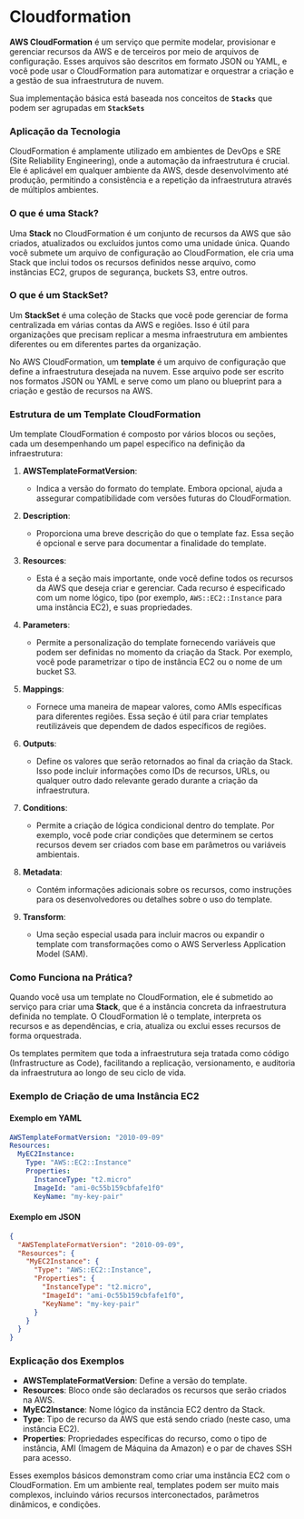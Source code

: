 Cloudformation 
=====================


**AWS CloudFormation** é um serviço que permite modelar, provisionar e gerenciar recursos da AWS e de terceiros por meio de arquivos de configuração. Esses arquivos são descritos em formato JSON ou YAML, e você pode usar o CloudFormation para automatizar e orquestrar a criação e a gestão de sua infraestrutura de nuvem.

Sua implementação básica está baseada nos conceitos de **`Stacks`** que podem ser agrupadas em **`StackSets`**

### Aplicação da Tecnologia

CloudFormation é amplamente utilizado em ambientes de DevOps e SRE (Site Reliability Engineering), onde a automação da infraestrutura é crucial. Ele é aplicável em qualquer ambiente da AWS, desde desenvolvimento até produção, permitindo a consistência e a repetição da infraestrutura através de múltiplos ambientes.

### O que é uma Stack?

Uma **Stack** no CloudFormation é um conjunto de recursos da AWS que são criados, atualizados ou excluídos juntos como uma unidade única. Quando você submete um arquivo de configuração ao CloudFormation, ele cria uma Stack que inclui todos os recursos definidos nesse arquivo, como instâncias EC2, grupos de segurança, buckets S3, entre outros.

### O que é um StackSet?

Um **StackSet** é uma coleção de Stacks que você pode gerenciar de forma centralizada em várias contas da AWS e regiões. Isso é útil para organizações que precisam replicar a mesma infraestrutura em ambientes diferentes ou em diferentes partes da organização.

No AWS CloudFormation, um **template** é um arquivo de configuração que define a infraestrutura desejada na nuvem. Esse arquivo pode ser escrito nos formatos JSON ou YAML e serve como um plano ou blueprint para a criação e gestão de recursos na AWS. 

### Estrutura de um Template CloudFormation

Um template CloudFormation é composto por vários blocos ou seções, cada um desempenhando um papel específico na definição da infraestrutura:

1. **AWSTemplateFormatVersion**: 
   - Indica a versão do formato do template. Embora opcional, ajuda a assegurar compatibilidade com versões futuras do CloudFormation.

2. **Description**:
   - Proporciona uma breve descrição do que o template faz. Essa seção é opcional e serve para documentar a finalidade do template.

3. **Resources**:
   - Esta é a seção mais importante, onde você define todos os recursos da AWS que deseja criar e gerenciar. Cada recurso é especificado com um nome lógico, tipo (por exemplo, `AWS::EC2::Instance` para uma instância EC2), e suas propriedades.

4. **Parameters**:
   - Permite a personalização do template fornecendo variáveis que podem ser definidas no momento da criação da Stack. Por exemplo, você pode parametrizar o tipo de instância EC2 ou o nome de um bucket S3.

5. **Mappings**:
   - Fornece uma maneira de mapear valores, como AMIs específicas para diferentes regiões. Essa seção é útil para criar templates reutilizáveis que dependem de dados específicos de regiões.

6. **Outputs**:
   - Define os valores que serão retornados ao final da criação da Stack. Isso pode incluir informações como IDs de recursos, URLs, ou qualquer outro dado relevante gerado durante a criação da infraestrutura.

7. **Conditions**:
   - Permite a criação de lógica condicional dentro do template. Por exemplo, você pode criar condições que determinem se certos recursos devem ser criados com base em parâmetros ou variáveis ambientais.

8. **Metadata**:
   - Contém informações adicionais sobre os recursos, como instruções para os desenvolvedores ou detalhes sobre o uso do template.

9. **Transform**:
   - Uma seção especial usada para incluir macros ou expandir o template com transformações como o AWS Serverless Application Model (SAM).

### Como Funciona na Prática?

Quando você usa um template no CloudFormation, ele é submetido ao serviço para criar uma **Stack**, que é a instância concreta da infraestrutura definida no template. O CloudFormation lê o template, interpreta os recursos e as dependências, e cria, atualiza ou exclui esses recursos de forma orquestrada.

Os templates permitem que toda a infraestrutura seja tratada como código (Infrastructure as Code), facilitando a replicação, versionamento, e auditoria da infraestrutura ao longo de seu ciclo de vida.

### Exemplo de Criação de uma Instância EC2

#### Exemplo em YAML

```yaml
AWSTemplateFormatVersion: "2010-09-09"
Resources:
  MyEC2Instance:
    Type: "AWS::EC2::Instance"
    Properties:
      InstanceType: "t2.micro"
      ImageId: "ami-0c55b159cbfafe1f0"
      KeyName: "my-key-pair"
```

#### Exemplo em JSON

```json
{
  "AWSTemplateFormatVersion": "2010-09-09",
  "Resources": {
    "MyEC2Instance": {
      "Type": "AWS::EC2::Instance",
      "Properties": {
        "InstanceType": "t2.micro",
        "ImageId": "ami-0c55b159cbfafe1f0",
        "KeyName": "my-key-pair"
      }
    }
  }
}
```

### Explicação dos Exemplos

- **AWSTemplateFormatVersion**: Define a versão do template.
- **Resources**: Bloco onde são declarados os recursos que serão criados na AWS.
- **MyEC2Instance**: Nome lógico da instância EC2 dentro da Stack.
- **Type**: Tipo de recurso da AWS que está sendo criado (neste caso, uma instância EC2).
- **Properties**: Propriedades específicas do recurso, como o tipo de instância, AMI (Imagem de Máquina da Amazon) e o par de chaves SSH para acesso.

Esses exemplos básicos demonstram como criar uma instância EC2 com o CloudFormation. Em um ambiente real, templates podem ser muito mais complexos, incluindo vários recursos interconectados, parâmetros dinâmicos, e condições.